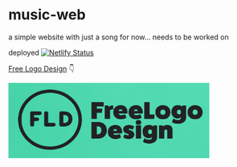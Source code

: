 # music-web
a simple website with just a song for now... needs to be worked on

deployed [![Netlify Status](https://api.netlify.com/api/v1/badges/3a61c879-a1aa-4e99-9414-860b50415050/deploy-status)](https://hungry-booth-fd4f51.netlify.app/)

[Free Logo Design](https://www.freelogodesign.org/) 
                          👇
                          
<a href="https://www.freelogodesign.org/"><img src="https://github.com/Sacsam005/music-web/blob/main/media/fld%20logo.png?raw=true" width="400px" height=150px></a>
